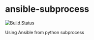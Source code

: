 # ansible-subprocess
[![Build Status](https://travis-ci.org/uehara1414/ansible-subprocess.svg?branch=master)](https://travis-ci.org/uehara1414/ansible-subprocess)

Using Ansible from python subprocess
